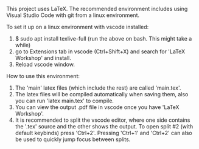 This project uses LaTeX.
The recommended environment includes using Visual Studio Code with git from a linux environment.

To set it up on a linux environment with vscode installed:
1. $ sudo apt install texlive-full
(run the above on bash. This might take a while)
2. go to Extensions tab in vscode (Ctrl+Shift+X) and search for 'LaTeX Workshop' and install.
3. Reload vscode window.

How to use this environment:
1. The 'main' latex files (which include the rest) are called 'main.tex'.
2. The latex files will be compiled automatically when saving them, also you can run 'latex main.tex' to compile.
3. You can view the output .pdf file in vscode once you have 'LaTeX Workshop'.
4. It is recommended to split the vscode editor, where one side contains the '.tex' source and the other shows the output. To open split #2 (with default keybinds) press 'Ctrl+2'. Pressing 'Ctrl+1' and 'Ctrl+2' can also be used to quickly jump focus between splits.
